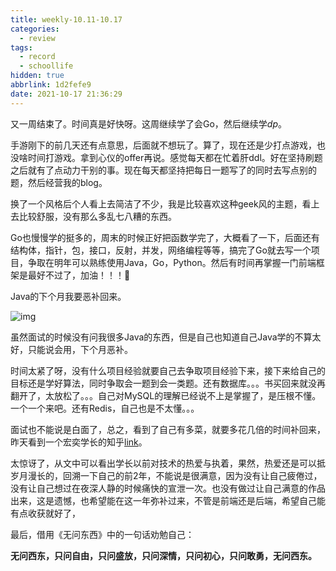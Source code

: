 ```yaml
---
title: weekly-10.11-10.17
categories:
  - review
tags:
  - record
  - schoollife
hidden: true
abbrlink: 1d2fefe9
date: 2021-10-17 21:36:29
---
```


又一周结束了。时间真是好快呀。这周继续学了会Go，然后继续学$dp$。

手游刚下的前几天还有点意思，后面就不想玩了。算了，现在还是少打点游戏，也没啥时间打游戏。拿到心仪的offer再说。感觉每天都在忙着肝ddl。好在坚持刷题之后就有了点动力干别的事。现在每天都坚持把每日一题写了的同时去写点别的题，然后经营我的blog。

换了一个风格后个人看上去简洁了不少，我是比较喜欢这种geek风的主题，看上去比较舒服，没有那么多乱七八糟的东西。

Go也慢慢学的挺多的，周末的时候正好把函数学完了，大概看了一下，后面还有结构体，指针，包，接口，反射，并发，网络编程等等，搞完了Go就去写一个项目，争取在明年可以熟练使用Java，Go，Python。然后有时间再掌握一门前端框架是最好不过了，加油！！！💪

Java的下个月我要恶补回来。

![img](http://static.codenote.xyz/img/20211017214306.jpg)

虽然面试的时候没有问我很多Java的东西，但是自己也知道自己Java学的不算太好，只能说会用，下个月恶补。

时间太紧了呀，没有什么项目经验就要自己去争取项目经验下来，接下来给自己的目标还是学好算法，同时争取会一题到会一类题。还有数据库。。。书买回来就没再翻开了，太放松了。。。自己对MySQL的理解已经说不上是掌握了，是压根不懂。一个一个来吧。还有Redis，自己也是不太懂。。。

面试也不能说是白面了，总之，看到了自己有多菜，就要多花几倍的时间补回来，昨天看到一个宏奕学长的知乎[link](https://www.zhihu.com/question/39721183/answer/83580675)。

太惊讶了，从文中可以看出学长以前对技术的热爱与执着，果然，热爱还是可以抵岁月漫长的，回溯一下自己的前2年，不能说是很满意，因为没有让自己疲倦过，没有让自己想过在夜深人静的时候痛快的宣泄一次。也没有做过让自己满意的作品出来，这是遗憾，也希望能在这一年弥补过来，不管是前端还是后端，希望自己能有点收获就好了，

最后，借用《无问东西》中的一句话劝勉自己：

**无问西东，只问自由，只问盛放，只问深情，只问初心，只问敢勇，无问西东。**


